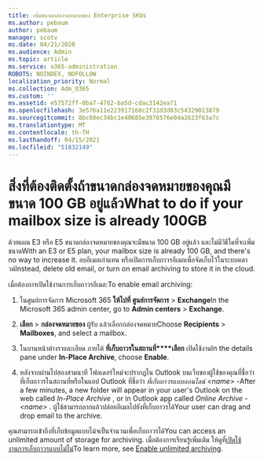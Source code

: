 ```yaml
---
title: เพิ่มขนาดกล่องจดหมายของ Enterprise SKUs
ms.author: pebaum
author: pebaum
manager: scotv
ms.date: 04/21/2020
ms.audience: Admin
ms.topic: article
ms.service: o365-administration
ROBOTS: NOINDEX, NOFOLLOW
localization_priority: Normal
ms.collection: Adm_O365
ms.custom: ''
ms.assetid: e57572ff-0ba7-4782-ba5d-cdac3142ea71
ms.openlocfilehash: 3e576a11e223917160c2f31d3d83c54329013879
ms.sourcegitcommit: 8bc60ec34bc1e40685e3976576e04a2623f63a7c
ms.translationtype: MT
ms.contentlocale: th-TH
ms.lasthandoff: 04/15/2021
ms.locfileid: "51832149"
---
```

# <a name="what-to-do-if-your-mailbox-size-is-already-100gb"></a><span data-ttu-id="19fe8-102">สิ่งที่ต้องติดตั้งถ้าขนาดกล่องจดหมายของคุณมีขนาด 100 GB อยู่แล้ว</span><span class="sxs-lookup"><span data-stu-id="19fe8-102">What to do if your mailbox size is already 100GB</span></span>

<span data-ttu-id="19fe8-103">ด้วยแผน E3 หรือ E5 ขนาดกล่องจดหมายของคุณจะมีขนาด 100 GB อยู่แล้ว และไม่มีวิธีใดที่จะเพิ่มขนาด</span><span class="sxs-lookup"><span data-stu-id="19fe8-103">With an E3 or E5 plan, your mailbox size is already 100 GB, and there's no way to increase it.</span></span> <span data-ttu-id="19fe8-104">ลบอีเมลเก่าแทน หรือเปิดการเก็บถาวรอีเมลเพื่อจัดเก็บไว้ในระบบคลาวด์</span><span class="sxs-lookup"><span data-stu-id="19fe8-104">Instead, delete old email, or turn on email archiving to store it in the cloud.</span></span> 
  
<span data-ttu-id="19fe8-105">เมื่อต้องการเปิดใช้งานการเก็บถาวรอีเมล:</span><span class="sxs-lookup"><span data-stu-id="19fe8-105">To enable email archiving:</span></span>
  
1. <span data-ttu-id="19fe8-106">ในศูนย์การจัดการ Microsoft 365 **ให้ไปที่ ศูนย์การจัดการ** \> **Exchange**</span><span class="sxs-lookup"><span data-stu-id="19fe8-106">In the Microsoft 365 admin center, go to **Admin centers** \> **Exchange**.</span></span> 
    
2. <span data-ttu-id="19fe8-107">**เลือก** \> **กล่องจดหมายของ** ผู้รับ แล้วเลือกกล่องจดหมาย</span><span class="sxs-lookup"><span data-stu-id="19fe8-107">Choose **Recipients** \> **Mailboxes**, and select a mailbox.</span></span> 
    
3. <span data-ttu-id="19fe8-108">ในบานหน้าต่างรายละเอียด ภายใต้ **ที่เก็บถาวรในสถานที่\*\*\*\*เลือก** เปิดใช้งาน</span><span class="sxs-lookup"><span data-stu-id="19fe8-108">In the details pane under **In-Place Archive**, choose **Enable**.</span></span> 
    
4. <span data-ttu-id="19fe8-109">หลังจากผ่านไปสองสามนาที โฟลเดอร์ใหม่จะปรากฏใน Outlook บนเว็บของผู้ใช้ของคุณที่ชื่อว่า ที่เก็บถาวรในสถานที่หรือในแอป Outlook ที่ชื่อว่า *ที่เก็บถาวรแบบออนไลน์ \<name\> -*</span><span class="sxs-lookup"><span data-stu-id="19fe8-109">After a few minutes, a new folder will appear in your user's Outlook on the web called  *In-Place Archive*  , or in Outlook app called  *Online Archive - \<name\>*  .</span></span> <span data-ttu-id="19fe8-110">ผู้ใช้สามารถลากแล้วปล่อยอีเมลไปยังที่เก็บถาวรได้</span><span class="sxs-lookup"><span data-stu-id="19fe8-110">Your user can drag and drop email to the archive.</span></span> 
    
<span data-ttu-id="19fe8-111">คุณสามารถเข้าถึงที่เก็บข้อมูลแบบไม่จเป็นจํานวนเพื่อเก็บถาวรได้</span><span class="sxs-lookup"><span data-stu-id="19fe8-111">You can access an unlimited amount of storage for archiving.</span></span> <span data-ttu-id="19fe8-112">เมื่อต้องการเรียนรู้เพิ่มเติม ให้ดูที่[เปิดใช้งานการเก็บถาวรแบบไม่ไม่](https://docs.microsoft.com/microsoft-365/compliance/enable-unlimited-archiving)</span><span class="sxs-lookup"><span data-stu-id="19fe8-112">To learn more, see [Enable unlimited archiving](https://docs.microsoft.com/microsoft-365/compliance/enable-unlimited-archiving).</span></span>
  

